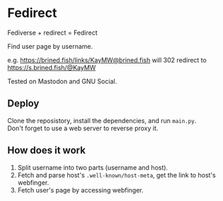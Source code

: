 Fedirect
==========

Fediverse + redirect = Fedirect

Find user page by username.

e.g. https://brined.fish/links/KayMW@brined.fish will 302 redirect to https://s.brined.fish/@KayMW

Tested on Mastodon and GNU Social.


Deploy
------

Clone the reposistory, install the dependencies, and run `main.py`.  
Don't forget to use a web server to reverse proxy it.

How does it work
----------------

1. Split username into two parts (username and host).
2. Fetch and parse host's `.well-known/host-meta`, get the link to host's webfinger.
3. Fetch user's page by accessing webfinger.